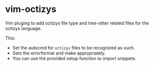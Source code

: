 # vim-octizys
Vim pluging to add octizys file type and tree-sitter related files for the octizys language.

This:
- Set the autocmd for  `octizys` files to be recognized as such.
- Sets the errorformat and make appropriately.
- You can use the provided setup function to import snippets.
